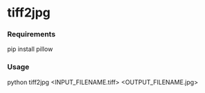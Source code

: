 # tiff2jpg

### Requirements

pip install pillow


### Usage

python tiff2jpg <INPUT_FILENAME.tiff> <OUTPUT_FILENAME.jpg>
